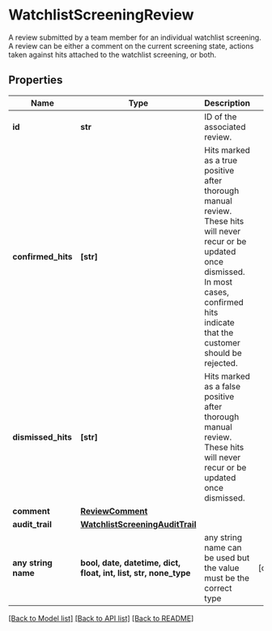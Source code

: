 # WatchlistScreeningReview

A review submitted by a team member for an individual watchlist screening. A review can be either a comment on the current screening state, actions taken against hits attached to the watchlist screening, or both.

## Properties
Name | Type | Description | Notes
------------ | ------------- | ------------- | -------------
**id** | **str** | ID of the associated review. | 
**confirmed_hits** | **[str]** | Hits marked as a true positive after thorough manual review. These hits will never recur or be updated once dismissed. In most cases, confirmed hits indicate that the customer should be rejected. | 
**dismissed_hits** | **[str]** | Hits marked as a false positive after thorough manual review. These hits will never recur or be updated once dismissed. | 
**comment** | [**ReviewComment**](ReviewComment.md) |  | 
**audit_trail** | [**WatchlistScreeningAuditTrail**](WatchlistScreeningAuditTrail.md) |  | 
**any string name** | **bool, date, datetime, dict, float, int, list, str, none_type** | any string name can be used but the value must be the correct type | [optional]

[[Back to Model list]](../README.md#documentation-for-models) [[Back to API list]](../README.md#documentation-for-api-endpoints) [[Back to README]](../README.md)


